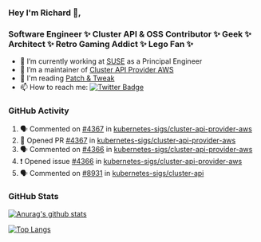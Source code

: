 ### Hey I'm Richard 👋, 

<h3 align="left">Software Engineer ✨ Cluster API & OSS Contributor ✨ Geek ✨ Architect ✨ Retro Gaming Addict ✨ Lego Fan ✨</h3>

- 🔭 I’m currently working at [SUSE](https://www.suse.com/) as a Principal Engineer
- 👯 I’m a maintainer of [Cluster API Provider AWS](https://github.com/kubernetes-sigs/cluster-api-provider-aws)
- 💬 I'm reading [Patch & Tweak](https://bjooks.com/products/patch-tweak-exploring-modular-synthesis)
- 📫 How to reach me: [![Twitter Badge](https://img.shields.io/badge/-@fruit_case-00acee?style=flat&logo=Twitter&logoColor=white)](https://twitter.com/intent/follow?screen_name=fruit_case "Follow on Twitter")

### GitHub Activity 

<!--START_SECTION:activity-->
1. 🗣 Commented on [#4367](https://github.com/kubernetes-sigs/cluster-api-provider-aws/issues/4367) in [kubernetes-sigs/cluster-api-provider-aws](https://github.com/kubernetes-sigs/cluster-api-provider-aws)
2. 💪 Opened PR [#4367](https://github.com/kubernetes-sigs/cluster-api-provider-aws/pull/4367) in [kubernetes-sigs/cluster-api-provider-aws](https://github.com/kubernetes-sigs/cluster-api-provider-aws)
3. 🗣 Commented on [#4366](https://github.com/kubernetes-sigs/cluster-api-provider-aws/issues/4366) in [kubernetes-sigs/cluster-api-provider-aws](https://github.com/kubernetes-sigs/cluster-api-provider-aws)
4. ❗ Opened issue [#4366](https://github.com/kubernetes-sigs/cluster-api-provider-aws/issues/4366) in [kubernetes-sigs/cluster-api-provider-aws](https://github.com/kubernetes-sigs/cluster-api-provider-aws)
5. 🗣 Commented on [#8931](https://github.com/kubernetes-sigs/cluster-api/issues/8931) in [kubernetes-sigs/cluster-api](https://github.com/kubernetes-sigs/cluster-api)
<!--END_SECTION:activity-->

### GitHub Stats

[![Anurag's github stats](https://github-readme-stats.vercel.app/api?username=richardcase&count_private=true&show_icons=true)](https://github.com/anuraghazra/github-readme-stats)

[![Top Langs](https://github-readme-stats.vercel.app/api/top-langs/?username=richardcase&hide=html&layout=compact)](https://github.com/anuraghazra/github-readme-stats)

